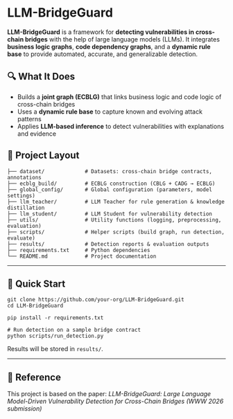 # LLM-BridgeGuard

**LLM-BridgeGuard** is a framework for **detecting vulnerabilities in cross-chain bridges** with the help of large language models (LLMs).
 It integrates **business logic graphs**, **code dependency graphs**, and a **dynamic rule base** to provide automated, accurate, and generalizable detection.



## 🔍 What It Does

- Builds a **joint graph (ECBLG)** that links business logic and code logic of cross-chain bridges
- Uses a **dynamic rule base** to capture known and evolving attack patterns
- Applies **LLM-based inference** to detect vulnerabilities with explanations and evidence



## 📂 Project Layout

```
├── dataset/             # Datasets: cross-chain bridge contracts, annotations
├── ecblg_build/         # ECBLG construction (CBLG + CADG → ECBLG)
├── global_config/       # Global configuration (parameters, model settings)
├── llm_teacher/         # LLM Teacher for rule generation & knowledge distillation
├── llm_student/         # LLM Student for vulnerability detection
├── utils/               # Utility functions (logging, preprocessing, evaluation)
├── scripts/             # Helper scripts (build graph, run detection, evaluate)
├── results/             # Detection reports & evaluation outputs
├── requirements.txt     # Python dependencies
└── README.md            # Project documentation
```

------

## 🚀 Quick Start

```
git clone https://github.com/your-org/LLM-BridgeGuard.git
cd LLM-BridgeGuard

pip install -r requirements.txt

# Run detection on a sample bridge contract
python scripts/run_detection.py
```

Results will be stored in `results/`.

------

## 📖 Reference

This project is based on the paper:
 *LLM-BridgeGuard: Large Language Model-Driven Vulnerability Detection for Cross-Chain Bridges (WWW 2026 submission)*